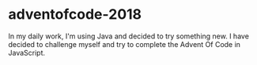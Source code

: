 # adventofcode-2018

In my daily work, I'm using Java and decided to try something new.
I have decided to challenge myself and try to complete the Advent Of Code in JavaScript.
